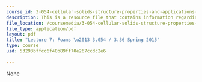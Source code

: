 ```yaml
---
course_id: 3-054-cellular-solids-structure-properties-and-applications-spring-2015
description: This is a resource file that contains information regarding lecture 7.
file_location: /coursemedia/3-054-cellular-solids-structure-properties-and-applications-spring-2015/53293bffcc6f40b89ff70e267ccdc2e6_MIT3_054S15_L7_foams.pdf
file_type: application/pdf
layout: pdf
title: "Lecture 7: Foams \u2013 3.054 / 3.36 Spring 2015"
type: course
uid: 53293bffcc6f40b89ff70e267ccdc2e6

---
```

None